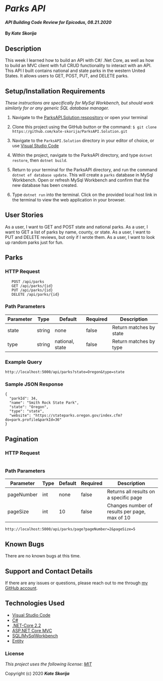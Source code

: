 # _Parks API_

#### _API Building Code Review for Epicodus, 08.21.2020_

#### By _**Kate Skorija**_



## Description

This week I learned how to build an API with C#/ .Net Core, as well as how to build an MVC client with full CRUD functionality to interact with an API. This API I built contains national and state parks in the western United States. It allows users to GET, POST, PUT, and DELETE parks.



## Setup/Installation Requirements

*_These instructions are specifically for MySql Workbench, but should work similarly for or any generic SQL database manager._* 

1.  Navigate to the [ParksAPI.Solution respository](https://github.com/kate-skorija/ParksAPI.Solution) or open your terminal

2. Clone this project using the GitHub button or the command:
`$ git clone https://github.com/kate-skorija/ParksAPI.Solution.git`

3. Navigate to the `ParksAPI.Solution` directory in your editor of choice, or use [Visual Studio Code](https://code.visualstudio.com/)

4. Within the project, navigate to the ParksAPI directory, and type `dotnet restore`, then `dotnet build`. 

5. Return to your terminal for the ParksAPI directory, and run the command `dotnet ef database update`. This will create a `parks` database in MySql Workbench. Open or refresh MySql Workbench and confirm that the new database has been created.

6. Type `dotnet run` into the terminal. Click on the provided local host link in the terminal to view the web application in your browser. 



## User Stories

As a user, I want to GET and POST state and national parks.
As a user, I want to GET a list of parks by name, county, or state.
As a user, I want to PUT and DELETE reviews, but only if I wrote them. 
As a user, I want to look up random parks just for fun.



## Parks

### HTTP Request

```GET /api/parks
   POST /api/parks
   GET /api/parks/{id}
   PUT /api/parks/{id}
   DELETE /api/parks/{id}
```

### Path Parameters

| Parameter     | Type      | Default  | Required  | Description                |
| ------------- | --------- | -------- | ----------|-----------------           |
|   state       | string    | none     | false     | Return matches by state    |
|   type        | string    | national, state    | false     | Return matches by type   |

### Example Query

```
http://localhost:5000/api/parks?state=Oregon&type=state
```

### Sample JSON Response

```
{
  "parkId": 34,
  "name": "Smith Rock State Park",
  "state": "Oregon",
  "type": "state",
  "website": "https://stateparks.oregon.gov/index.cfm?do=park.profile&parkId=36"
}
```



## Pagination

### HTTP Request

```GET /api/parks/page
```

### Path Parameters

| Parameter     | Type      | Default  | Required  | Description                |
| ------------- | --------- | -------- | ----------|-----------------           |
|   pageNumber       | int    | none     | false     | Returns all results on a specific page    |
|   pageSize       | int    | 10   | false     | Changes number of results per page, max of 10   |

```
http://localhost:5000/api/parks/page?pageNumber=2&pageSize=5
```

## Known Bugs

There are no known bugs at this time.



## Support and Contact Details

If there are any issues or questions, please reach out to me through [my GitHub account](https://github.com/kate-skorija).



## Technologies Used

*  [Visual Studio Code](https://code.visualstudio.com/)
*  [C#](https://docs.microsoft.com/en-us/dotnet/csharp/)
*  [.NET-Core 2.2](https://dotnet.microsoft.com/download/dotnet-core/2.2)
*  [ASP.NET Core MVC](https://docs.microsoft.com/en-us/aspnet/core/mvc/overview?view=aspnetcore-3.1)
*  [SQL/MySqlWorkbench](https://docs.microsoft.com/en-us/sql/?view=sql-server-ver15)
*  [Entity](https://docs.microsoft.com/en-us/ef/)



### License

*This project uses the following license: [MIT](https://opensource.org/licenses/MIT)*

Copyright (c) 2020 **_Kate Skorija_** 